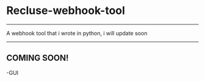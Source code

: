 # Recluse-webhook-tool
--------------------------------------
A webhook tool that i wrote in python, i will update soon

--------------------------------------
COMING SOON!
---------------
-GUI

